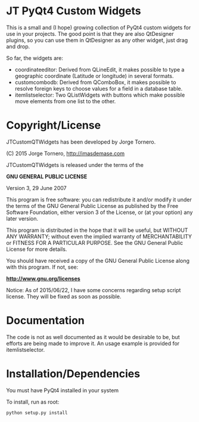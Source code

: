 JT PyQt4 Custom Widgets
=======================

This is a small and (I hope) growing collection of PyQt4 custom widgets for use in your projects. 
The good point is that they are also QtDesigner plugins, so you can use them in QtDesigner as any other widget, just drag and drop.

So far, the widgets are:

-    coordinateeditor: Derived from QLineEdit, it makes possible to type a geographic coordinate (Latitude or longitude) in several formats.
-    customcombodb: Derived from QComboBox, it makes possible to resolve foreign keys to choose values for a field in a database table.
-    itemlistselector: Two QListWidgets with buttons which make possible move elements from one list to the other.

Copyright/License
=================

JTCustomQTWidgets has been developed by Jorge Tornero.

(C) 2015 Jorge Tornero, http://imasdemase.com

JTCustomQTWidgets is released under the terms of the

**GNU GENERAL PUBLIC LICENSE**

Version 3, 29 June 2007

This program is free software: you can redistribute it and/or modify it under the terms of the GNU General Public License as published by the Free Software Foundation, either version 3 of the License, or (at your option) any later version.

This program is distributed in the hope that it will be useful, but WITHOUT ANY WARRANTY; without even the implied warranty of MERCHANTABILITY or FITNESS FOR A PARTICULAR PURPOSE. See the GNU General Public License for more details.

You should have received a copy of the GNU General Public License along with this program. If not, see:

**http://www.gnu.org/licenses**


Notice: As of 2015/06/22, I have some concerns regarding setup script license. They will be fixed as soon as possible.

Documentation
=============

The code is not as well documented as it would be desirable to be, but efforts are being made to improve it.
An usage example is provided for itemlistselector.

Installation/Dependencies
=========================

You must have PyQt4 installed in your system

To install, run as root:

    python setup.py install